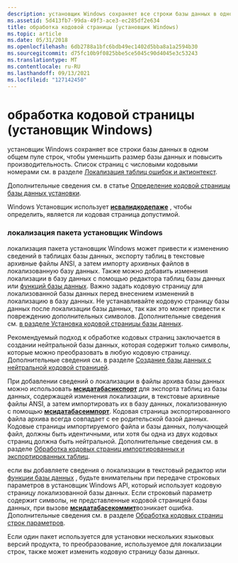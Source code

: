 ```yaml
---
description: установщик Windows сохраняет все строки базы данных в одном общем пуле строк, чтобы уменьшить размер базы данных и повысить производительность. Список страниц с числовыми кодовыми номерами см. в разделе Локализация таблиц ошибок и Актионтекст.
ms.assetid: 5d413fb7-99da-49f3-ace3-ec285df2e634
title: обработка кодовой страницы (установщик Windows)
ms.topic: article
ms.date: 05/31/2018
ms.openlocfilehash: 6db2788a1bfc6bdb49ec1402d5bba8a1a2594b30
ms.sourcegitcommit: d75fc10b9f0825bbe5ce5045c90d4045e3c53243
ms.translationtype: MT
ms.contentlocale: ru-RU
ms.lasthandoff: 09/13/2021
ms.locfileid: "127142450"
---
```

# <a name="code-page-handling-windows-installer"></a>обработка кодовой страницы (установщик Windows)

установщик Windows сохраняет все строки базы данных в одном общем пуле строк, чтобы уменьшить размер базы данных и повысить производительность. Список страниц с числовыми кодовыми номерами см. в разделе [Локализация таблиц ошибок и актионтекст](localizing-the-error-and-actiontext-tables.md).

Дополнительные сведения см. в статье [Определение кодовой страницы базы данных установки](determining-an-installation-database-s-code-page.md).

Windows Установщик использует [**исвалидкодепаже**](/windows/desktop/api/winnls/nf-winnls-isvalidcodepage) , чтобы определить, является ли кодовая страница допустимой.

### <a name="localizing-a-windows-installer-package"></a>локализация пакета установщик Windows

локализация пакета установщик Windows может привести к изменению сведений в таблицах базы данных, экспорту таблиц в текстовые архивные файлы ANSI, а затем импорту архивных файлов в локализованную базу данных. Также можно добавить изменения локализации в базу данных с помощью редактора таблиц базы данных или [функций базы данных](database-functions.md). Важно задать кодовую страницу для локализованной базы данных перед внесением изменений в локализацию в базу данных. Не устанавливайте кодовую страницу базы данных после локализации базы данных, так как это может привести к повреждению дополнительных символов. Дополнительные сведения см. [в разделе Установка кодовой страницы базы данных](setting-the-code-page-of-a-database.md).

Рекомендуемый подход к обработке кодовых страниц заключается в создании нейтральной базы данных, которая содержит только символы, которые можно преобразовать в любую кодовую страницу. Дополнительные сведения см. в разделе [Создание базы данных с нейтральной кодовой страницей](creating-a-database-with-a-neutral-code-page.md).

При добавлении сведений о локализации в файлы архива базы данных можно использовать [**мсидатабасикспорт**](/windows/desktop/api/Msiquery/nf-msiquery-msidatabaseexporta) для экспорта таблиц из базы данных, содержащей изменения локализации, в текстовые архивные файлы ANSI, а затем импортировать их в базу данных, локализованную с помощью [**мсидатабасеимпорт**](/windows/desktop/api/Msiquery/nf-msiquery-msidatabaseimporta). Кодовая страница экспортированного файла архива всегда совпадает с ее родительской базой данных. Кодовые страницы импортируемого файла и базы данных, получающей файл, должны быть идентичными, или хотя бы одна из двух кодовых страниц должна быть нейтральной. Дополнительные сведения см. в разделе [Обработка кодовых страниц импортированных и экспортированных таблиц](code-page-handling-of-imported-and-exported-tables.md).

если вы добавляете сведения о локализации в текстовый редактор или [функции базы данных](database-functions.md) , будьте внимательны при передаче строковых параметров в установщик Windows API, который использует кодовую страницу локализованной базы данных. Если строковый параметр содержит символы, не представленные кодовой страницей базы данных, при вызове [**мсидатабасекоммит**](/windows/desktop/api/Msiquery/nf-msiquery-msidatabasecommit)возникает ошибка. Дополнительные сведения см. в разделе [Обработка кодовых страниц строк параметров](code-page-handling-of-parameter-strings.md).

Если один пакет используется для установки нескольких языковых версий продукта, то преобразование, используемое для локализации строк, также может изменить кодовую страницу базы данных.

 

 

